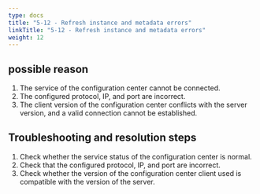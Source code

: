 ```yaml
---
type: docs
title: "5-12 - Refresh instance and metadata errors"
linkTitle: "5-12 - Refresh instance and metadata errors"
weight: 12
---
```


## possible reason

1. The service of the configuration center cannot be connected.
2. The configured protocol, IP, and port are incorrect.
3. The client version of the configuration center conflicts with the server version, and a valid connection cannot be established.

## Troubleshooting and resolution steps

1. Check whether the service status of the configuration center is normal.
2. Check that the configured protocol, IP, and port are incorrect.
3. Check whether the version of the configuration center client used is compatible with the version of the server.

<p style="margin-top: 3rem;"> </p>